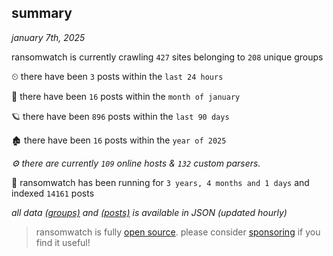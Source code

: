 
## summary
_january 7th, 2025_

ransomwatch is currently crawling `427` sites belonging to `208` unique groups

⏲ there have been `3` posts within the `last 24 hours`

🦈 there have been `16` posts within the `month of january`

🪐 there have been `896` posts within the `last 90 days`

🏚 there have been `16` posts within the `year of 2025`

_⚙️ there are currently `109` online hosts & `132` custom parsers._

🦕 ransomwatch has been running for `3 years, 4 months and 1 days` and indexed `14161` posts

_all data  [(groups)](http://ransomwhat.telemetry.ltd/groups) and [(posts)](http://ransomwhat.telemetry.ltd/posts) is available in JSON (updated hourly)_

> ransomwatch is fully [open source](https://github.com/joshhighet/ransomwatch#ransomwatch--). please consider [sponsoring](https://github.com/sponsors/joshhighet) if you find it useful!
